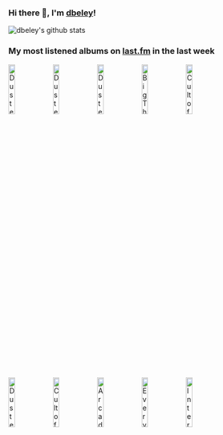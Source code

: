 ### Hi there 👋, I'm [dbeley](https://dbeley.ovh/en)!

![dbeley's github stats](https://github-readme-stats.vercel.app/api?username=dbeley)

### My most listened albums on [last.fm](https://www.last.fm/user/d_beley) in the last week

[<img src='https://lastfm.freetls.fastly.net/i/u/300x300/845716297e338b13a715e43d54f06453.jpg' width='16%' height='16%' alt='Duster - Contemporary Movement'>](https://www.last.fm/music/duster/contemporary%2bmovement)&nbsp;
[<img src='https://lastfm.freetls.fastly.net/i/u/300x300/5313a74c73ebef3c9d2bb6d3ccf4337f.jpg' width='16%' height='16%' alt='Duster - Stratosphere'>](https://www.last.fm/music/duster/stratosphere)&nbsp;
[<img src='https://lastfm.freetls.fastly.net/i/u/300x300/357fa7a0ba06a9d61b5e7b837ed6ebff.jpg' width='16%' height='16%' alt='Duster - Duster'>](https://www.last.fm/music/duster/duster)&nbsp;
[<img src='https://lastfm.freetls.fastly.net/i/u/300x300/2564874af4af9498e7227367968adad3.jpg' width='16%' height='16%' alt='Big Thief - Dragon New Warm Mountain I Believe In You'>](https://www.last.fm/music/big%2bthief/dragon%2bnew%2bwarm%2bmountain%2bi%2bbelieve%2bin%2byou)&nbsp;
[<img src='https://lastfm.freetls.fastly.net/i/u/300x300/ddeb18a5a499c639bfd56a129edf01af.jpg' width='16%' height='16%' alt='Cult of Luna - The Long Road North'>](https://www.last.fm/music/cult%2bof%2bluna/the%2blong%2broad%2bnorth)&nbsp;
<br>
[<img src='https://lastfm.freetls.fastly.net/i/u/300x300/ce4b0ab994f39e68045266c7f15272b0.jpg' width='16%' height='16%' alt='Duster - 1975'>](https://www.last.fm/music/duster/1975)&nbsp;
[<img src='https://lastfm.freetls.fastly.net/i/u/300x300/994bff76327da1a8e5d8c3306927d09d.jpg' width='16%' height='16%' alt='Cult of Luna - A Dawn to Fear'>](https://www.last.fm/music/cult%2bof%2bluna/a%2bdawn%2bto%2bfear)&nbsp;
[<img src='https://lastfm.freetls.fastly.net/i/u/300x300/e8da29faabd12e07840386c611da083f.jpg' width='16%' height='16%' alt='Arcade Fire - The Lightning I, II'>](https://www.last.fm/music/arcade%2bfire/the%2blightning%2bi%252c%2bii)&nbsp;
[<img src='https://lastfm.freetls.fastly.net/i/u/300x300/5d201c8ec2406097afd85d3dd713eb5e.jpg' width='16%' height='16%' alt='Everything Everything - Teletype'>](https://www.last.fm/music/everything%2beverything/teletype)&nbsp;
[<img src='https://lastfm.freetls.fastly.net/i/u/300x300/6c9ab9db318a4f4a8be314c7af54ef44.png' width='16%' height='16%' alt='Interpol - Antics'>](https://www.last.fm/music/interpol/antics)&nbsp;
<br>
